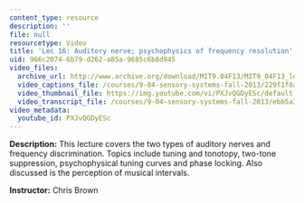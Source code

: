 ```yaml
---
content_type: resource
description: ''
file: null
resourcetype: Video
title: 'Lec 16: Auditory nerve; psychophysics of frequency resolution'
uid: 966c2074-6b79-d262-a85a-9685c6b8d945
video_files:
  archive_url: http://www.archive.org/download/MIT9.04F13/MIT9_04F13_lec16_300k.mp4
  video_captions_file: /courses/9-04-sensory-systems-fall-2013/229f1f8a8c295c3eb4157435ebe1bbe7_PXJvQGDyESc.vtt
  video_thumbnail_file: https://img.youtube.com/vi/PXJvQGDyESc/default.jpg
  video_transcript_file: /courses/9-04-sensory-systems-fall-2013/ebb5a3baa77e2cc2c90649f78ead5736_PXJvQGDyESc.pdf
video_metadata:
  youtube_id: PXJvQGDyESc
---
```


**Description:** This lecture covers the two types of auditory nerves and frequency discrimination. Topics include tuning and tonotopy, two-tone suppression, psychophysical tuning curves and phase locking. Also discussed is the perception of musical intervals.

**Instructor:** Chris Brown